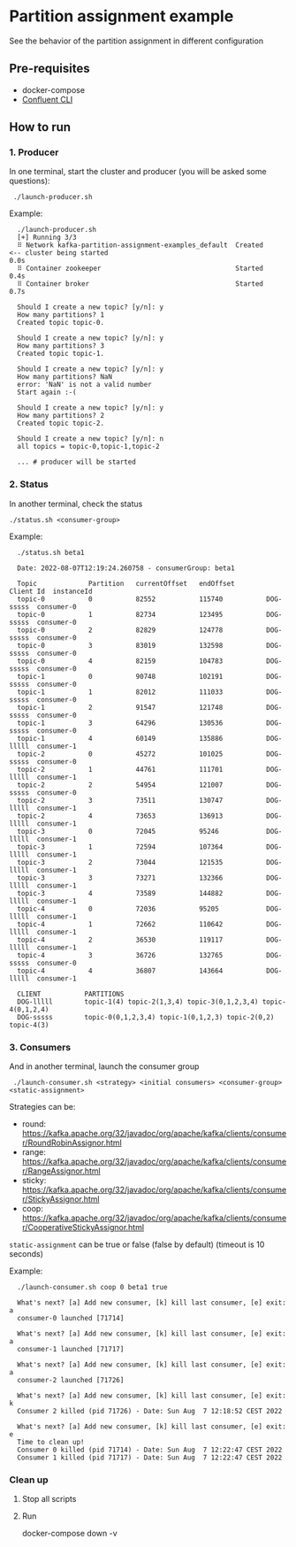 # Partition assignment example

See the behavior of the partition assignment in different configuration

## Pre-requisites
* docker-compose
* [Confluent CLI](https://docs.confluent.io/platform/current/installation/installing_cp/zip-tar.html)

## How to run

### 1. Producer

In one terminal, start the cluster and producer (you will be asked some questions):

     ./launch-producer.sh


Example:

      ./launch-producer.sh
      [+] Running 3/3
      ⠿ Network kafka-partition-assignment-examples_default  Created                <-- cluster being started                                                                                                                      0.0s
      ⠿ Container zookeeper                                  Started                                                                                                                                      0.4s
      ⠿ Container broker                                     Started                                                                                                                                      0.7s
      
      Should I create a new topic? [y/n]: y
      How many partitions? 1
      Created topic topic-0.
      
      Should I create a new topic? [y/n]: y
      How many partitions? 3
      Created topic topic-1.
      
      Should I create a new topic? [y/n]: y
      How many partitions? NaN
      error: 'NaN' is not a valid number
      Start again :-(
      
      Should I create a new topic? [y/n]: y
      How many partitions? 2
      Created topic topic-2.
      
      Should I create a new topic? [y/n]: n
      all topics = topic-0,topic-1,topic-2
      
      ... # producer will be started

### 2. Status
In another terminal, check the status

    ./status.sh <consumer-group>

Example:

      ./status.sh beta1

      Date: 2022-08-07T12:19:24.260758 - consumerGroup: beta1

      Topic             Partition   currentOffset   endOffset        Client Id	instanceId
      topic-0           0           82552           115740           DOG-sssss	consumer-0
      topic-0           1           82734           123495           DOG-sssss	consumer-0
      topic-0           2           82829           124778           DOG-sssss	consumer-0
      topic-0           3           83019           132598           DOG-sssss	consumer-0
      topic-0           4           82159           104783           DOG-sssss	consumer-0
      topic-1           0           90748           102191           DOG-sssss	consumer-0
      topic-1           1           82012           111033           DOG-sssss	consumer-0
      topic-1           2           91547           121748           DOG-sssss	consumer-0
      topic-1           3           64296           130536           DOG-sssss	consumer-0
      topic-1           4           60149           135886           DOG-lllll	consumer-1
      topic-2           0           45272           101025           DOG-sssss	consumer-0
      topic-2           1           44761           111701           DOG-lllll	consumer-1
      topic-2           2           54954           121007           DOG-sssss	consumer-0
      topic-2           3           73511           130747           DOG-lllll	consumer-1
      topic-2           4           73653           136913           DOG-lllll	consumer-1
      topic-3           0           72045           95246            DOG-lllll	consumer-1
      topic-3           1           72594           107364           DOG-lllll	consumer-1
      topic-3           2           73044           121535           DOG-lllll	consumer-1
      topic-3           3           73271           132366           DOG-lllll	consumer-1
      topic-3           4           73589           144882           DOG-lllll	consumer-1
      topic-4           0           72036           95205            DOG-lllll	consumer-1
      topic-4           1           72662           110642           DOG-lllll	consumer-1
      topic-4           2           36530           119117           DOG-lllll	consumer-1
      topic-4           3           36726           132765           DOG-sssss	consumer-0
      topic-4           4           36807           143664           DOG-lllll	consumer-1
      
      CLIENT           PARTITIONS
      DOG-lllll        topic-1(4) topic-2(1,3,4) topic-3(0,1,2,3,4) topic-4(0,1,2,4)
      DOG-sssss        topic-0(0,1,2,3,4) topic-1(0,1,2,3) topic-2(0,2) topic-4(3)

### 3. Consumers

And in another terminal, launch the consumer group

     ./launch-consumer.sh <strategy> <initial consumers> <consumer-group> <static-assignment>

Strategies can be:
* round: https://kafka.apache.org/32/javadoc/org/apache/kafka/clients/consumer/RoundRobinAssignor.html
* range: https://kafka.apache.org/32/javadoc/org/apache/kafka/clients/consumer/RangeAssignor.html
* sticky: https://kafka.apache.org/32/javadoc/org/apache/kafka/clients/consumer/StickyAssignor.html
* coop: https://kafka.apache.org/32/javadoc/org/apache/kafka/clients/consumer/CooperativeStickyAssignor.html

`static-assignment` can be true or false (false by default) (timeout is 10 seconds)

Example:

      ./launch-consumer.sh coop 0 beta1 true
      
      What's next? [a] Add new consumer, [k] kill last consumer, [e] exit: a
      consumer-0 launched [71714]
      
      What's next? [a] Add new consumer, [k] kill last consumer, [e] exit: a
      consumer-1 launched [71717]
      
      What's next? [a] Add new consumer, [k] kill last consumer, [e] exit: a
      consumer-2 launched [71726]
      
      What's next? [a] Add new consumer, [k] kill last consumer, [e] exit: k
      Consumer 2 killed (pid 71726) - Date: Sun Aug  7 12:18:52 CEST 2022
      
      What's next? [a] Add new consumer, [k] kill last consumer, [e] exit: e
      Time to clean up!
      Consumer 0 killed (pid 71714) - Date: Sun Aug  7 12:22:47 CEST 2022
      Consumer 1 killed (pid 71717) - Date: Sun Aug  7 12:22:47 CEST 2022

### Clean up

1. Stop all scripts
2. Run

    docker-compose down -v
